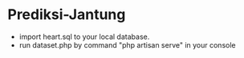 # Prediksi-Jantung

- import heart.sql to your local database.
- run dataset.php by command "php artisan serve" in your console

